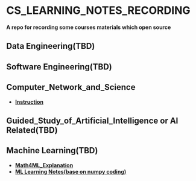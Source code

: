 # CS_LEARNING_NOTES_RECORDING

**A repo for recording some courses materials which open source**
  
## Data Engineering(TBD)

## Software Engineering(TBD)

## Computer_Network_and_Science
- **[Instruction](./Computer_Network_and_Science/README.md)**
## Guided_Study_of_Artificial_Intelligence or AI Related(TBD)

## Machine Learning(TBD)
- **[Math4ML_Explanation](https://github.com/qiwsir/Math4ML_book)**
- **[ML Learning Notes(base on numpy coding)](https://github.com/BrenchCC/ML_Learning_Notes)**